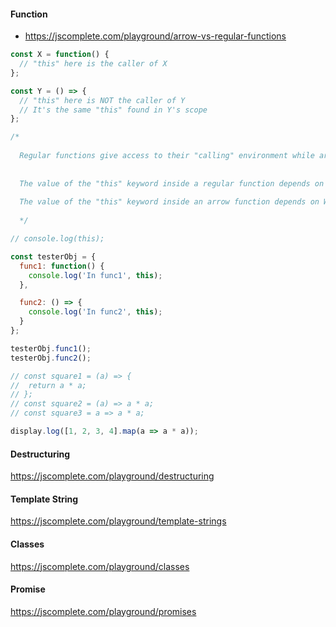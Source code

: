 #### Function

- https://jscomplete.com/playground/arrow-vs-regular-functions

```js
const X = function() {
  // "this" here is the caller of X
};

const Y = () => {
  // "this" here is NOT the caller of Y
  // It's the same "this" found in Y's scope
};

/*
  
  Regular functions give access to their "calling" environment while arrow functions give access to their "defining" environment 
  
  
  The value of the "this" keyword inside a regular function depends on HOW the function was CALLED (the OBJECT that made the call).
  
  The value of the "this" keyword inside an arrow function depends on WHERE the function was DEFINED (the SCOPE that defined the function).
  
  */

// console.log(this);

const testerObj = {
  func1: function() {
    console.log('In func1', this);
  },

  func2: () => {
    console.log('In func2', this);
  }
};

testerObj.func1();
testerObj.func2();

// const square1 = (a) => {
// 	return a * a;
// };
// const square2 = (a) => a * a;
// const square3 = a => a * a;

display.log([1, 2, 3, 4].map(a => a * a));
```

#### Destructuring
https://jscomplete.com/playground/destructuring

#### Template String
https://jscomplete.com/playground/template-strings

#### Classes
https://jscomplete.com/playground/classes

#### Promise
https://jscomplete.com/playground/promises